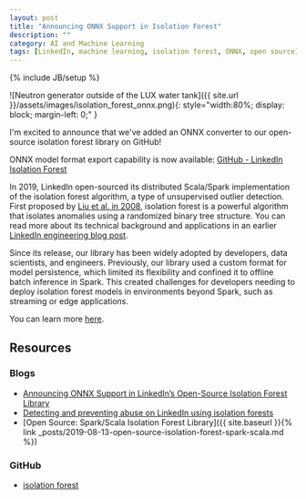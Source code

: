 ```yaml
---
layout: post
title: "Announcing ONNX Support in Isolation Forest"
description: ""
category: AI and Machine Learning
tags: [LinkedIn, machine learning, isolation forest, ONNX, open source]
---
```

{% include JB/setup %}

![Neutron generator outside of the LUX water tank]({{ site.url }}/assets/images/isolation_forest_onnx.png){: style="width:80%; display: block; margin-left: 0;" }

I'm excited to announce that we've added an ONNX converter to our open-source isolation forest library on GitHub!

ONNX model format export capability is now available: [GitHub - LinkedIn Isolation Forest](https://github.com/linkedin/isolation-forest)

In 2019, LinkedIn open-sourced its distributed Scala/Spark implementation of the isolation forest algorithm, a type of unsupervised outlier detection. First proposed by [Liu et al. in 2008](https://doi.org/10.1109/ICDM.2008.17), isolation forest is a powerful algorithm that isolates anomalies using a randomized binary tree structure. You can read more about its technical background and applications in an earlier [LinkedIn engineering blog post](https://www.linkedin.com/blog/engineering/data-management/isolation-forest?lipi=urn%3Ali%3Apage%3Ad_flagship3_pulse_read%3BgSQiQ1SSSKGSjYRLyCMwRQ%3D%3D).

Since its release, our library has been widely adopted by developers, data scientists, and engineers. Previously, our library used a custom format for model persistence, which limited its flexibility and confined it to offline batch inference in Spark. This created challenges for developers needing to deploy isolation forest models in environments beyond Spark, such as streaming or edge applications.

You can learn more [here](https://www.linkedin.com/pulse/announcing-onnx-support-linkedins-open-source-isolation-james-verbus-paoqe/).

## Resources

### Blogs

- [Announcing ONNX Support in LinkedIn’s Open-Source Isolation Forest Library](https://www.linkedin.com/pulse/announcing-onnx-support-linkedins-open-source-isolation-james-verbus-paoqe/)
- [Detecting and preventing abuse on LinkedIn using isolation forests](https://www.linkedin.com/blog/engineering/data-management/isolation-forest)
- [Open Source: Spark/Scala Isolation Forest Library]({{ site.baseurl }}{% link _posts/2019-08-13-open-source-isolation-forest-spark-scala.md %})

### GitHub

- [isolation forest](https://github.com/linkedin/isolation-forest)
